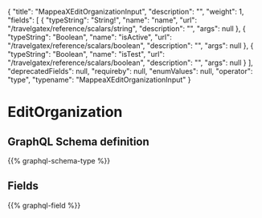 {
  "title": "MappeaXEditOrganizationInput",
  "description": "",
  "weight": 1,
  "fields": [
    {
      "typeString": "String!",
      "name": "name",
      "url": "/travelgatex/reference/scalars/string",
      "description": "",
      "args": null
    },
    {
      "typeString": "Boolean",
      "name": "isActive",
      "url": "/travelgatex/reference/scalars/boolean",
      "description": "",
      "args": null
    },
    {
      "typeString": "Boolean",
      "name": "isTest",
      "url": "/travelgatex/reference/scalars/boolean",
      "description": "",
      "args": null
    }
  ],
  "deprecatedFields": null,
  "requireby": null,
  "enumValues": null,
  "operator": "type",
  "typename": "MappeaXEditOrganizationInput"
}
# EditOrganization
## GraphQL Schema definition

{{% graphql-schema-type %}}

## Fields

{{% graphql-field %}}
